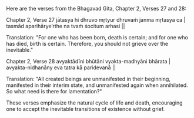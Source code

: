 Here are the verses from the Bhagavad Gita, Chapter 2, Verses 27 and 28:

Chapter 2, Verse 27
jātasya hi dhruvo mṛtyur dhruvaṁ janma mṛtasya ca | tasmād aparihārye’rthe na tvaṁ śocitum arhasi ||

Translation:
"For one who has been born, death is certain; and for one who has died, birth is certain. Therefore, you should not grieve over the inevitable."

Chapter 2, Verse 28
avyaktādīni bhūtāni vyakta-madhyāni bhārata | avyakta-nidhanāny eva tatra kā paridevanā ||

Translation:
"All created beings are unmanifested in their beginning, manifested in their interim state, and unmanifested again when annihilated. So what need is there for lamentation?"

These verses emphasize the natural cycle of life and death, encouraging one to accept the inevitable transitions of existence without grief.

